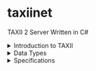 ﻿# taxiinet
TAXII 2 Server Written in C#

<details>
    <summary>Introduction to TAXII</summary>


### Overview
Trusted Automated Exchange of Intelligence Information (TAXII) is an application layer protocol used to exchange cyber threat intelligence (CTI) over HTTPS. TAXII enables organizations to share CTI by defining an API that aligns with common sharing models. Specifically, TAXII defines two primary services, Collections and Channels, to support a variety of commonly-used sharing models. Collections allow a producer to host a set of CTI data that can be requested by consumers. Channels allow producers to push data to many consumers; and allow consumers to receive data from many producers. Collections and Channels can be organized by grouping them into an API Root to support the needs of a particular trust group or to organize them in some other way. Note: This version of the TAXII specification reserves the keywords required for Channels but does not specify Channel services. Channels and their services will be defined in a subsequent version of this specification.

TAXII is specifically designed to support the exchange of CTI represented in STIX. As such, the examples and some features in the specification are intended to align with STIX. This does not mean TAXII cannot be used to share data in other formats; it is designed for STIX but is not limited to STIX.

### Discovery
This specification defines two discovery methods. The first is a network level discovery that uses a DNS SRV record [RFC2782]. This DNS SRV record can be used to advertise the location of a TAXII Server within a network (e.g., so that TAXII-enabled security infrastructure can automatically locate an organization's internal TAXII Server) or to the general Internet. See section 3.9 for complete information on advertising TAXII Servers in DNS.

The second discovery method is a Discovery Endpoint (this specification uses the term Endpoint to identify a URL and an HTTP method with a defined request and response) that enables authorized clients to obtain information about a TAXII Server and get a list of API Roots. See section 4.1 for complete information on the Discovery Endpoint.

### API Roots
API Roots are logical groupings of TAXII Collections, Channels, and related functionality. A TAXII server instance can support one or more API Roots. API Roots can be thought of as instances of the TAXII API available at different URLs, where each API Root is the "root" URL of that particular instance of the TAXII API. Organizing the Collections and Channels into API Roots allows for a division of content and access control by trust group or any other logical grouping. For example, a single TAXII Server could host multiple API Roots - one API Root for Collections and Channels used by Sharing Group A and another API Root for Collections and Channels used by Sharing Group B.

Each API Root contains a set of Endpoints that a TAXII Client contacts in order to interact with the TAXII Server. This interaction can take several forms:

    - Server Discovery, as described above, can be used to learn about the API Roots hosted by a TAXII Server.
    - Each API Root might support zero or more Collections. Interactions with Collections include discovering the type of CTI contained in that Collection, pushing new CTI to that Collection, and/or retrieving CTI from that Collection. Each piece of CTI content in a Collection is referred to as an Object.

●      Each API Root might host zero or more Channels.

●      Each API Root also allows TAXII Clients to check on the Status of certain types of requests to the TAXII Server. For example, if a TAXII Client submitted new CTI, a Status request can allow the Client to check on whether the new CTI was accepted.



![summarizes the relationships between the components of an API Root.](https://docs.oasis-open.org/cti/taxii/v2.1/os/taxii-v2.1-os_files/image002.png)

> Example API Root URLs
>
> ```
> https://example.com/
> https://api1.example.com/
> https://example.com/api1/
> https://example.com/api2/
> https://example.org/trustgroup1/
> https://example.org/taxii2/api1/
> ```
</details>

<details>
    <summary>Data Types</summary>

    This section defines the names and permitted values of common types used throughout this specification. These types are referenced by the “Type” column in other sections. This table does not, however, define the meaning of any properties using these types. These types may be further restricted elsewhere in the document.

    | Type | Description |
    | api-root | An API Root Resource, see section 4.2.1. |
    | boolean | A boolean is a value of either true or false. Properties with this type MUST have a literal (unquoted) value of true or false. |
    | collection | A Collection Resource, see section 5.2.1. |
    | collections | A Collections Resource, see section 5.1.1. |
    | dictionary | A dictionary is a JSON object that captures an arbitrary set of key/value pairs. |
    | discovery | A Discovery Resource, see section 4.1.1. |
    | envelope | A TAXII Envelope, see section 3.7. |
    | error | An Error Message, see section 3.6.1. |
    | identifier | An identifier is an RFC 4122-compliant Version 4 UUID. The UUID MUST be generated according to the algorithm(s) defined in RFC 4122, section 4.4 (Version 4 UUID) [RFC4122]. |
    | integer | The integer data type represents a whole number. Unless otherwise specified, all integers MUST be capable of being represented as a signed 54-bit value  ([-(2**53)+1, (2**53)-1]) as defined in [RFC7493]. Additional restrictions MAY be placed on the type where it is used. |
    | list | The list type defines a sequence of values ordered based on how they appear in the list. The phrasing "list of type &lt;type&gt;
    " is used to indicate that all values within the list MUST conform to the specified type. For instance, list of type integer means that all values of the list must be of the integer type. This specification does not specify the maximum number of allowed values in a list, however every instance of a list MUST have at least one value. Specific TAXII resource properties may define more restrictive upper and/or lower bounds for the length of the list. Empty lists are prohibited in TAXII and MUST NOT be used as a substitute for omitting optional properties. If the property is required, the list MUST be present and MUST have at least one value. |
    | manifest | A Manifest Resource, see section 5.3.1. |
    | object | An Object Resource, see section 3.7. |
    | status | A Status Resource, see section 4.3.1. |
    | string | The string data type represents a finite-length string of valid characters from the Unicode coded character set [ISO10646] that are encoded in UTF-8. Unicode incorporates ASCII [RFC0020] and the characters of many other international character sets. |
    | timestamp | The timestamp type defines how timestamps are represented in TAXII and is represented in serialization as a string. The timestamp type MUST be a valid RFC 3339-formatted timestamp [RFC3339] using the format YYYY-MM-DDTHH:MM:SS.ssssssZ Unlike the STIX timestamp type, the TAXII timestamp MUST have microsecond precision. The timestamp MUST be represented in the UTC timezone and MUST use the “Z” designation to indicate this. |
    | versions | A Versions Resource, see section 5.8.1. |

</details>

<details>
	<summary>Specifications</summary>
	1. [TAXII - Core Concepts](https://docs.oasis-open.org/cti/taxii/v2.1/os/taxii-v2.1-os.html#_Toc31107513)
		1. [Endpoints](https://docs.oasis-open.org/cti/taxii/v2.1/os/taxii-v2.1-os.html#_Toc31107514)
		2. [HTTP Headers](https://docs.oasis-open.org/cti/taxii/v2.1/os/taxii-v2.1-os.html#_Toc31107515)
		3. [Sorting](https://docs.oasis-open.org/cti/taxii/v2.1/os/taxii-v2.1-os.html#_Toc31107516)
		4. [Filtering](https://docs.oasis-open.org/cti/taxii/v2.1/os/taxii-v2.1-os.html#_Toc31107517)
			1. [Supported Fields for Match](https://docs.oasis-open.org/cti/taxii/v2.1/os/taxii-v2.1-os.html#_Toc31107518)
		5. [Pagination](https://docs.oasis-open.org/cti/taxii/v2.1/os/taxii-v2.1-os.html#_Toc31107519)
		6. [Errors](https://docs.oasis-open.org/cti/taxii/v2.1/os/taxii-v2.1-os.html#_Toc31107520)
			1. [Error Message](https://docs.oasis-open.org/cti/taxii/v2.1/os/taxii-v2.1-os.html#_Toc31107521)
		7. [Envelope Resource](https://docs.oasis-open.org/cti/taxii/v2.1/os/taxii-v2.1-os.html#_Toc31107522)
		8. [Property Names](https://docs.oasis-open.org/cti/taxii/v2.1/os/taxii-v2.1-os.html#_Toc31107523)
		9. [DNS SRV Names](https://docs.oasis-open.org/cti/taxii/v2.1/os/taxii-v2.1-os.html#_Toc31107524)
	2. [TAXII API - Server Information](https://docs.oasis-open.org/cti/taxii/v2.1/os/taxii-v2.1-os.html#_Toc31107525)
		1. [Server Discovery](https://docs.oasis-open.org/cti/taxii/v2.1/os/taxii-v2.1-os.html#_Toc31107526)
			1. [Discovery Resource](https://docs.oasis-open.org/cti/taxii/v2.1/os/taxii-v2.1-os.html#_Toc31107527)
		2. [Get API Root Information](https://docs.oasis-open.org/cti/taxii/v2.1/os/taxii-v2.1-os.html#_Toc31107528)
			1. [API Root Resource](https://docs.oasis-open.org/cti/taxii/v2.1/os/taxii-v2.1-os.html#_Toc31107529)
		3. [Get Status](https://docs.oasis-open.org/cti/taxii/v2.1/os/taxii-v2.1-os.html#_Toc31107530)
			1. [Status Resource](https://docs.oasis-open.org/cti/taxii/v2.1/os/taxii-v2.1-os.html#_Toc31107531)
	3. [TAXII API - Collections](https://docs.oasis-open.org/cti/taxii/v2.1/os/taxii-v2.1-os.html#_Toc31107532)
		1. [Get Collections](https://docs.oasis-open.org/cti/taxii/v2.1/os/taxii-v2.1-os.html#_Toc31107533)
			1. [Collections Resource](https://docs.oasis-open.org/cti/taxii/v2.1/os/taxii-v2.1-os.html#_Toc31107534)
		2. [Get a Collection](https://docs.oasis-open.org/cti/taxii/v2.1/os/taxii-v2.1-os.html#_Toc31107535)
			1. [Collection Resource](https://docs.oasis-open.org/cti/taxii/v2.1/os/taxii-v2.1-os.html#_Toc31107536)
		3. [Get Object Manifests](https://docs.oasis-open.org/cti/taxii/v2.1/os/taxii-v2.1-os.html#_Toc31107537)
			1. [Manifest Resource](https://docs.oasis-open.org/cti/taxii/v2.1/os/taxii-v2.1-os.html#_Toc31107538)
		4. [Get Objects](https://docs.oasis-open.org/cti/taxii/v2.1/os/taxii-v2.1-os.html#_Toc31107539)
		5. [Add Objects](https://docs.oasis-open.org/cti/taxii/v2.1/os/taxii-v2.1-os.html#_Toc31107540)
		6. [Get an Object](https://docs.oasis-open.org/cti/taxii/v2.1/os/taxii-v2.1-os.html#_Toc31107541)
		7. [Delete an Object](https://docs.oasis-open.org/cti/taxii/v2.1/os/taxii-v2.1-os.html#_Toc31107542)
		8. [Get Object Versions](https://docs.oasis-open.org/cti/taxii/v2.1/os/taxii-v2.1-os.html#_Toc31107543)
			1. [Versions Resource](https://docs.oasis-open.org/cti/taxii/v2.1/os/taxii-v2.1-os.html#_Toc31107544)
	4. [TAXII API - Channels](https://docs.oasis-open.org/cti/taxii/v2.1/os/taxii-v2.1-os.html#_Toc31107545)
</details>